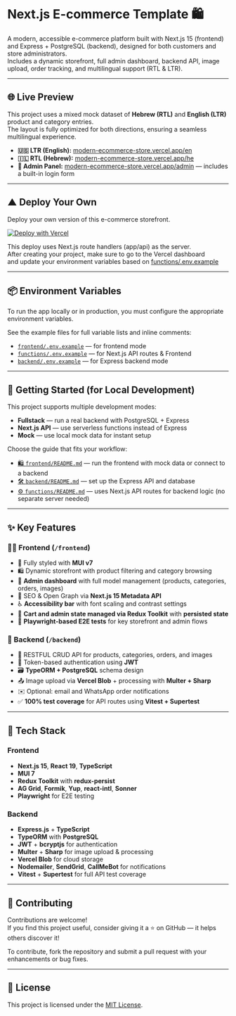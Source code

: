 # Next.js E-commerce Template 🛍️

A modern, accessible e-commerce platform built with Next.js 15 (frontend) and Express + PostgreSQL (backend), designed for both customers and store administrators.
<br/>Includes a dynamic storefront, full admin dashboard, backend API, image upload, order tracking, and multilingual support (RTL & LTR).

---

## 🌐 Live Preview

This project uses a mixed mock dataset of **Hebrew (RTL)** and **English (LTR)** product and category entries.  
The layout is fully optimized for both directions, ensuring a seamless multilingual experience.

- **🇺🇸 LTR (English):** [modern-ecommerce-store.vercel.app/en](https://modern-ecommerce-store.vercel.app/en)
- **🇮🇱 RTL (Hebrew):** [modern-ecommerce-store.vercel.app/he](https://modern-ecommerce-store.vercel.app/he)
- **🔐 Admin Panel:** [modern-ecommerce-store.vercel.app/admin](https://modern-ecommerce-store.vercel.app/admin) — includes a built-in login form

---

## ▲ Deploy Your Own

Deploy your own version of this e-commerce storefront.

[![Deploy with Vercel](https://vercel.com/button)](https://vercel.com/new/clone?repository-url=https://github.com/giladfuchs/next-ecommerce)

This deploy uses Next.js route handlers (app/api) as the server.<br/>
After creating your project, make sure to go to the Vercel dashboard  
and update your environment variables based on [functions/.env.example](functions/.env.example)



---
## 📦 Environment Variables

To run the app locally or in production, you must configure the appropriate environment variables.

See the example files for full variable lists and inline comments:

- [`frontend/.env.example`](frontend/.env.example) — for frontend mode
- [`functions/.env.example`](functions/.env.example) — for Next.js API routes & Frontend
- [`backend/.env.example`](backend/.env.example) — for Express backend mode

---

## 🚀 Getting Started (for Local Development)

This project supports multiple development modes:

- **Fullstack** — run a real backend with PostgreSQL + Express
- **Next.js API** — use serverless functions instead of Express
- **Mock** — use local mock data for instant setup

Choose the guide that fits your workflow:

- [🛍️ `frontend/README.md`](frontend/README.md) — run the frontend with mock data or connect to a backend
- [🛠️ `backend/README.md`](backend/README.md) — set up the Express API and database
- [⚙️ `functions/README.md`](functions/README.md) — uses Next.js API routes for backend logic (no separate server needed)
---

## ✨ Key Features

### 🧑‍💻 Frontend (`/frontend`)

- 💅 Fully styled with **MUI v7**
- 🛍️ Dynamic storefront with product filtering and category browsing
- 🧾 **Admin dashboard** with full model management (products, categories, orders, images)
- 🧠 SEO & Open Graph via **Next.js 15 Metadata API**
- ♿ **Accessibility bar** with font scaling and contrast settings
- 🛒 **Cart and admin state managed via Redux Toolkit** with **persisted state**
- 🧪 **Playwright-based E2E tests** for key storefront and admin flows

### 🔌 Backend (`/backend`)

- 🔄 RESTFUL CRUD API for products, categories, orders, and images
- 🔐 Token-based authentication using **JWT**
- 🗃️ **TypeORM + PostgreSQL** schema design
- 📤 Image upload via **Vercel Blob** + processing with **Multer + Sharp**
- ✉️ Optional: email and WhatsApp order notifications
- ✅ **100% test coverage** for API routes using **Vitest + Supertest**

---

## 🧩 Tech Stack

### Frontend

- **Next.js 15**, **React 19**, **TypeScript**
- **MUI 7**
- **Redux Toolkit** with **redux-persist**
- **AG Grid**, **Formik**, **Yup**, **react-intl**, **Sonner**
- **Playwright** for E2E testing

### Backend

- **Express.js** + **TypeScript**
- **TypeORM** with **PostgreSQL**
- **JWT** + **bcryptjs** for authentication
- **Multer** + **Sharp** for image upload & processing
- **Vercel Blob** for cloud storage
- **Nodemailer**, **SendGrid**, **CallMeBot** for notifications
- **Vitest** + **Supertest** for full API test coverage

---
## 🤝 Contributing

Contributions are welcome!  
If you find this project useful, consider giving it a ⭐ on GitHub — it helps others discover it!

To contribute, fork the repository and submit a pull request with your enhancements or bug fixes.

---

## 📄 License

This project is licensed under the [MIT License](./LICENSE).
